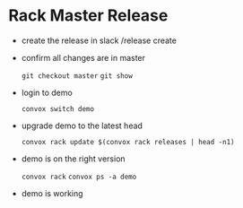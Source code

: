 # Rack Master Release

- create the release in slack
  /release create

- confirm all changes are in master

  `git checkout master`
  `git show`

- login to demo

  `convox switch demo`

- upgrade demo to the latest head

  `convox rack update $(convox rack releases | head -n1)`

- demo is on the right version

  `convox rack`
  `convox ps -a demo`

- demo is working
